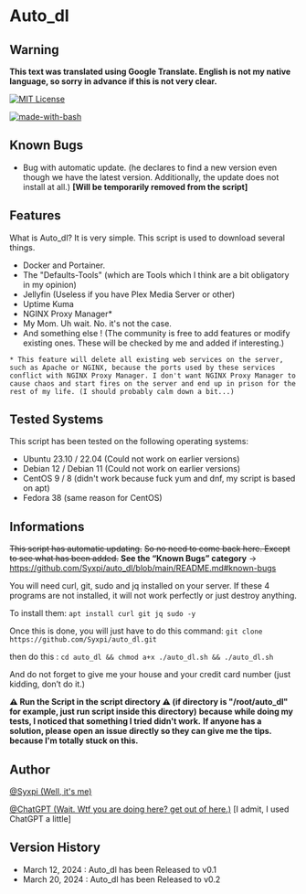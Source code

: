 # Auto_dl

## Warning
**This text was translated using Google Translate. English is not my native language, so sorry in advance if this is not very clear.** 

[![MIT License](https://img.shields.io/badge/License-MIT-green.svg)](https://choosealicense.com/licenses/mit/) 

[![made-with-bash](https://img.shields.io/badge/Made%20with-Bash-1f425f.svg)](https://www.gnu.org/software/bash/)

## Known Bugs

- Bug with automatic update. (he declares to find a new version even though we have the latest version. Additionally, the update does not install at all.) **[Will be temporarily removed from the script]**

## Features

What is Auto_dl? It is very simple.
This script is used to download several things.
- Docker and Portainer.
- The "Defaults-Tools" (which are Tools which I think are a bit obligatory in my opinion)
- Jellyfin (Useless if you have Plex Media Server or other)
- Uptime Kuma
- NGINX Proxy Manager*
- My Mom. Uh wait. No. it's not the case.
- And something else ! (The community is free to add features or modify existing ones. These will be checked by me and added if interesting.)

```* This feature will delete all existing web services on the server, such as Apache or NGINX, because the ports used by these services conflict with NGINX Proxy Manager. I don't want NGINX Proxy Manager to cause chaos and start fires on the server and end up in prison for the rest of my life. (I should probably calm down a bit...)```

## Tested Systems

This script has been tested on the following operating systems:

- Ubuntu 23.10 / 22.04 (Could not work on earlier versions)
- Debian 12 / Debian 11 (Could not work on earlier versions)
- CentOS 9 / 8 (didn't work because fuck yum and dnf, my script is based on apt)
- Fedora 38 (same reason for CentOS)


## Informations

~~This script has automatic updating.~~
~~So no need to come back here. Except to see what has been added.~~ 
**See the “Known Bugs” category**
-> https://github.com/Syxpi/auto_dl/blob/main/README.md#known-bugs

You will need curl, git, sudo and jq installed on your server. If these 4 programs are not installed, it will not work perfectly or just destroy anything.

To install them:
```apt install curl git jq sudo -y```

Once this is done, you will just have to do this command:
```git clone https://github.com/Syxpi/auto_dl.git```

then do this :
```cd auto_dl && chmod a+x ./auto_dl.sh && ./auto_dl.sh```

And do not forget to give me your house and your credit card number (just kidding, don’t do it.)

**⚠ Run the Script in the script directory ⚠ (if directory is "/root/auto_dl" for example, just run script inside this directory)**
**because while doing my tests, I noticed that something I tried didn't work.**
**If anyone has a solution, please open an issue directly so they can give me the tips. because I'm totally stuck on this.**
## Author

[@Syxpi (Well, it's me)](https://www.github.com/Syxpi)

[@ChatGPT (Wait. Wtf you are doing here? get out of here.)](https://chatgpt.com) [I admit, I used ChatGPT a little]

## Version History
- March 12, 2024 : Auto_dl has been Released to v0.1
- March 20, 2024 : Auto_dl has been Released to v0.2
